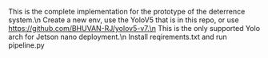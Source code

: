 This is the complete implementation for the prototype of the deterrence system.\n
Create a new env, use the YoloV5 that is in this repo, or use https://github.com/BHUVAN-RJ/yolov5-v7.\n
This is the only supported Yolo arch for Jetson nano deployment.\n
Install reqirements.txt and run pipeline.py
